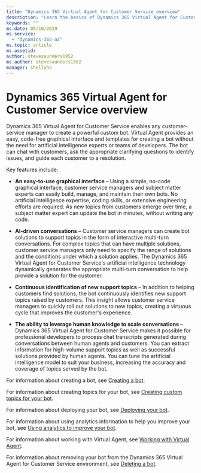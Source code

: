 ```yaml
---
title: "Dynamics 365 Virtual Agent for Customer Service overview"
description: "Learn the basics of Dynamics 365 Virtual Agent for Customer Service."
keywords: ""
ms.date: 05/10/2019
ms.service:
  - "dynamics-365-ai"
ms.topic: article
ms.assetid: 
author: stevesaunders1952
ms.author: stevesaunders1952
manager: shellyha
---
```


# Dynamics 365 Virtual Agent for Customer Service overview

Dynamics 365 Virtual Agent for Customer Service enables any customer-service manager to create a powerful custom bot. Virtual Agent provides an easy, code-free graphical interface and templates for creating a bot without the need for artificial intelligence experts or teams of developers. The bot can chat with customers, ask the appropriate clarifying questions to identify issues, and guide each customer to a resolution.

Key features include:

* **An easy-to-use graphical interface** – Using a simple, no-code graphical interface, customer service managers and subject matter experts can easily build, manage, and maintain their own bots. No artificial intelligence expertise, coding skills, or extensive engineering efforts are required. As new topics from customers emerge over time, a subject matter expert can update the bot in minutes, without writing any code.

* **AI-driven conversations** – Customer service managers can create bot solutions to support topics in the form of interactive multi-turn conversations. For complex topics that can have multiple solutions, customer service managers only need to specify the range of solutions and the conditions under which a solution applies. The Dynamics 365 Virtual Agent for Customer Service's artificial intelligence technology dynamically generates the appropriate multi-turn conversation to help provide a solution for the customer.

* **Continuous identification of new support topics** – In addition to helping customers find solutions, the bot continuously identifies new support topics raised by customers. This insight allows customer service managers to quickly roll out solutions to new topics, creating a virtuous cycle that improves the customer's experience.

* **The ability to leverage human knowledge to scale conversations** – Dynamics 365 Virtual Agent for Customer Service makes it possible for professional developers to process chat transcripts generated during conversations between human agents and customers. You can extract information for high-volume support topics as well as successful solutions provided by human agents. You can tune the artificial intelligence model to suit your business, increasing the accuracy and coverage of topics served by the bot.

For information about creating a bot, see [Creating a bot](getting-started-create-bot.md).

For information about creating topics for your bot, see [Creating custom topics for your bot](getting-started-create-topics.md).

For information about deploying your bot, see [Deploying your bot](getting-started-deploy.md).

For information about using analytics information to help you improve your bot, see [Using analytics to improve your bot](getting-started-analytics.md).

For information about working with Virtual Agent, see [Working with Virtual Agent](getting-started-bot-designer.md).

For information about removing your bot from the Dynamics 365 Virtual Agent for Customer Service environment, see [Deleting a bot](getting-started-delete-bot.md).